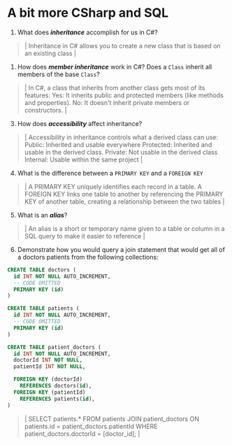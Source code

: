 # A bit more CSharp and SQL
1. What does ***inheritance*** accomplish for us in C#?

  > | Inheritance in C# allows you to create a new class that is based on an existing class |

1. How does ***member inheritance*** work in C#? Does a `Class` inherit all members of the base `Class`?

  > | In C#, a class that inherits from another class gets most of its features:
    Yes: It inherits public and protected members (like methods and properties).
    No: It doesn't inherit private members or constructors. |

3. How does ***accessibility*** affect inheritance?

  > | Accessibility in inheritance controls what a derived class can use:
      Public: Inherited and usable everywhere
      Protected: Inherited and usable in the derived class.
      Private: Not usable in the derived class
      Internal: Usable within the same project |

4. What is the difference between a `PRIMARY KEY` and a `FOREIGN KEY`

  > | A PRIMARY KEY uniquely identifies each record in a table. A FOREIGN KEY links one table to another by referencing the PRIMARY KEY of another table, creating a relationship between the two tables |

5. What is an ***alias***?

  > | An alias is a short or temporary name given to a table or column in a SQL query to make it easier to reference |

6. Demonstrate how you would query a join statement that would get all of a doctors patients from the following collections:

  ```SQL
  CREATE TABLE doctors (
    id INT NOT NULL AUTO_INCREMENT,
    -- CODE OMITTED
    PRIMARY KEY (id)
  )

  CREATE TABLE patients (
    id INT NOT NULL AUTO_INCREMENT,
    -- CODE OMITTED
    PRIMARY KEY (id)
  )

  CREATE TABLE patient_doctors (
    id INT NOT NULL AUTO_INCREMENT,
    doctorId INT NOT NULL,
    patientId INT NOT NULL,

    FOREIGN KEY (doctorId)
      REFERENCES doctors(id),
    FOREIGN KEY (patientId)
      REFERENCES patients(id),
  )

  ```

  > | SELECT patients.*
FROM patients
JOIN patient_doctors ON patients.id = patient_doctors.patientId
WHERE patient_doctors.doctorId = [doctor_id]; |